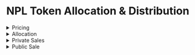 # NPL Token Allocation & Distribution

<details>

<summary>Pricing</summary>

The base price of 1 NPL Token is 0.65 BUSD

</details>

<details>

<summary>Allocation</summary>

On BEP-20, only 15,000,000 NPL Tokens (15 million NPL) were minted.

* 1,500,000 NPL have been released to the general market, representing 10% of our commitment to release during Private Sale. (1.400.000 will be locked for 12 months and will be vested 1% on the 13th months onwards)
* 750,000 NPL or equivalent to 5% is allocated for supply needs at CEX, DEX, & Liquidity
* 750,000 NPL released for partner development, equivalent to 5%
* 750,000 NPL allocated for marketing activities, equivalent to 5%
* 11,250,000 NPL allocated for next development, equivalent to 75% (Locked for 24 months post public sale, and will be vested 1% on the 25th months onwards)

_\*we area using third party locking system to lock our Tokens (PinkSale and DXsale)_

</details>

<details>

<summary>Private Sales</summary>

In the Private Sale, only 1,500,000 NPL Tokens will be available. The Private Sale will run from December 2022 to January 2023, or until the token supply is sold.

NPL Tokens will be distributed in three stages during the Private sale stage, with 30% distributed on D-1 before the start of the Public Sale on PancakeSwap, 30% distributed +30 days after the start of the Public Sale, and 40% distributed +60 days after the start of the Public Sale.

</details>

<details>

<summary>Public Sale</summary>

The Public Sale occurs after the supply in the Private Sale stage has been exceeded or after the Private Sale stage has been completed for 30 days. During the Public Sale stage, we will distribute tokens through PancakeSwap. We will give hourly rewards as Token Staking worth 2% of the total volume of buying and selling transactions that apply at that hour to anyone who buys NPL Tokens at the particular period. The award is in the form of BUSD, which will be automatically transferred to the recipient's Wallet.

</details>
